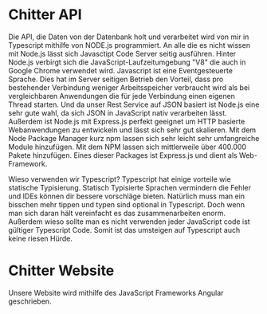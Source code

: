# Chitter API
Die API, die Daten von der Datenbank holt und verarbeitet wird von mir in Typescript mithilfe von NODE.js programmiert.
An alle die es nicht wissen mit Node.js lässt sich Javasctipt Code Server seitig ausführen.
Hinter Node.js verbirgt sich die JavaScript-Laufzeitumgebung "V8" die auch in Google Chrome verwendet wird.
Javascript ist eine Eventgesteuerte Sprache.
Dies hat im Server seitigen Betrieb den Vorteil, dass pro bestehender Verbindung weniger Arbeitsspeicher verbraucht wird als bei vergleichbaren Anwendungen die für jede Verbindung einen eigenen Thread starten.
Und da unser Rest Service auf JSON basiert ist Node.js eine sehr gute wahl,
da sich JSON in JavaScript nativ verarbeiten lässt.
Außerdem ist Node.js mit Express.js perfekt geeignet um HTTP basierte Webanwendungen zu entwickeln und lässt sich sehr gut skalieren.
Mit dem Node Package Manager kurz npm lassen sich sehr leicht sehr umfangreiche Module hinzufügen. Mit dem NPM lassen sich mittlerweile über 400.000 Pakete hinzufügen.
Eines dieser Packages ist Express.js und dient als Web-Framework.

Wieso verwenden wir Typescript?
Typescript hat einige vorteile wie statische Typisierung.
Statisch Typisierte Sprachen vermindern die Fehler und IDEs können dir bessere vorschläge bieten.
Natürlich muss man ein bisschen mehr tippen und typen sind optional in Typescript.
Doch wenn man sich daran hält vereinfacht es das zusammenarbeiten enorm.
Außerdem wieso sollte man es nicht verwenden jeder JavaScript code ist gültiger Typescript Code.
Somit ist das umsteigen auf Typescript auch keine riesen Hürde.

# Chitter Website
Unsere Website wird mithilfe des JavaScript Frameworks Angular geschrieben.
